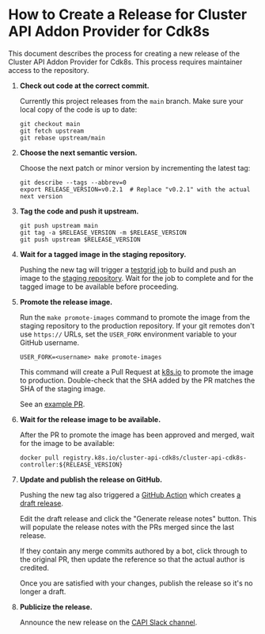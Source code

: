 # How to Create a Release for Cluster API Addon Provider for Cdk8s

This document describes the process for creating a new release of the Cluster API Addon Provider for Cdk8s. This process requires maintainer access to the repository.

1. **Check out code at the correct commit.**

    Currently this project releases from the `main` branch. Make sure your local copy of the code is up to date:

    ```shell
    git checkout main
    git fetch upstream
    git rebase upstream/main
    ```

2. **Choose the next semantic version.**

    Choose the next patch or minor version by incrementing the latest tag:

    ```shell
    git describe --tags --abbrev=0
    export RELEASE_VERSION=v0.2.1  # Replace "v0.2.1" with the actual next version
    ```

3. **Tag the code and push it upstream.**

    ```shell
    git push upstream main
    git tag -a $RELEASE_VERSION -m $RELEASE_VERSION
    git push upstream $RELEASE_VERSION
    ```

4. **Wait for a tagged image in the staging repository.**

    Pushing the new tag will trigger a [testgrid job](https://testgrid.k8s.io/sig-cluster-lifecycle-image-pushes#post-cluster-api-addon-provider-cdk8s-push-images) to build and push an image to the [staging repository](https://console.cloud.google.com/gcr/images/k8s-staging-cluster-api-cdk8s?project=k8s-staging-cluster-api-cdk8s). Wait for the job to complete and for the tagged image to be available before proceeding.

5. **Promote the release image.**

    Run the `make promote-images` command to promote the image from the staging repository to the production repository. If your git remotes don't use `https://` URLs, set the `USER_FORK` environment variable to your GitHub username.

    ```shell
    USER_FORK=<username> make promote-images
    ```

    This command will create a Pull Request at [k8s.io](https://github.com/kubernetes/k8s.io/pulls) to promote the image to production. Double-check that the SHA added by the PR matches the SHA of the staging image.

    See an [example PR](https://github.com/kubernetes/k8s.io/pull/6652).

6. **Wait for the release image to be available.**

    After the PR to promote the image has been approved and merged, wait for the image to be available:

    ```shell
    docker pull registry.k8s.io/cluster-api-cdk8s/cluster-api-cdk8s-controller:${RELEASE_VERSION}
    ```

7. **Update and publish the release on GitHub.**

    Pushing the new tag also triggered a [GitHub Action](https://github.com/eitco/cluster-api-addon-provider-cdk8s/actions/workflows/release.yml) which creates [a draft release](https://github.com/eitco/cluster-api-addon-provider-cdk8s/releases).

    Edit the draft release and click the "Generate release notes" button. This will populate the release notes with the PRs merged since the last release.

    If they contain any merge commits authored by a bot, click through to the original PR, then update the reference so that the actual author is credited.

    Once you are satisfied with your changes, publish the release so it's no longer a draft.

8. **Publicize the release.**

    Announce the new release on the [CAPI Slack channel](https://kubernetes.slack.com/archives/C8TSNPY4T).
